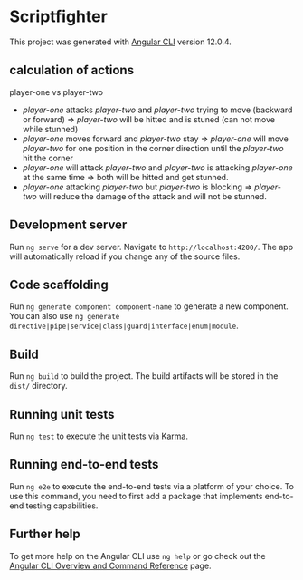 # Scriptfighter

This project was generated with [Angular CLI](https://github.com/angular/angular-cli) version 12.0.4.

## calculation of actions

player-one vs player-two

- _player-one_ attacks _player-two_ and _player-two_ trying to move (backward or forward) => _player-two_ will be hitted and is stuned (can not move while stunned)
- _player-one_ moves forward and _player-two_ stay => _player-one_ will move _player-two_ for one position in the corner direction until the _player-two_ hit the corner
- _player-one_ will attack _player-two_ and _player-two_ is attacking _player-one_ at the same time => both will be hitted and get stunned.
- _player-one_ attacking _player-two_ but _player-two_ is blocking => _player-two_ will reduce the damage of the attack and will not be stunned.

## Development server

Run `ng serve` for a dev server. Navigate to `http://localhost:4200/`. The app will automatically reload if you change any of the source files.

## Code scaffolding

Run `ng generate component component-name` to generate a new component. You can also use `ng generate directive|pipe|service|class|guard|interface|enum|module`.

## Build

Run `ng build` to build the project. The build artifacts will be stored in the `dist/` directory.

## Running unit tests

Run `ng test` to execute the unit tests via [Karma](https://karma-runner.github.io).

## Running end-to-end tests

Run `ng e2e` to execute the end-to-end tests via a platform of your choice. To use this command, you need to first add a package that implements end-to-end testing capabilities.

## Further help

To get more help on the Angular CLI use `ng help` or go check out the [Angular CLI Overview and Command Reference](https://angular.io/cli) page.
